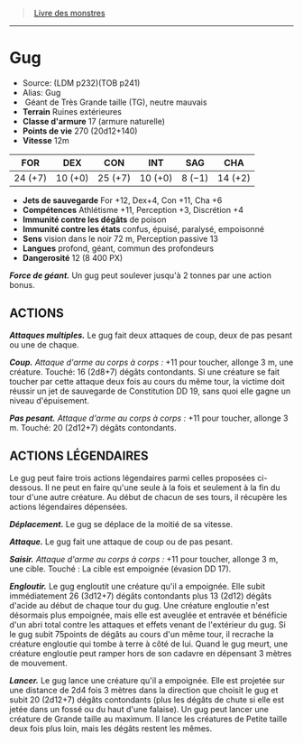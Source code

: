 ﻿> [Livre des monstres](tome_of_beasts.md)

---

# Gug

- Source: (LDM p232)(TOB p241)
- Alias: Gug
-  Géant de Très Grande taille (TG), neutre mauvais
- **Terrain** Ruines extérieures
- **Classe d'armure** 17 (armure naturelle)
- **Points de vie** 270 (20d12+140)
- **Vitesse** 12m

|FOR|DEX|CON|INT|SAG|CHA|
|---|---|---|---|---|---|
|24 (+7)|10 (+0)|25 (+7)|10 (+0)|8 (−1)|14 (+2)|

- **Jets de sauvegarde** For +12, Dex+4, Con +11, Cha +6
- **Compétences** Athlétisme +11, Perception +3, Discrétion +4
- **Immunité contre les dégâts** de poison
- **Immunité contre les états** confus, épuisé, paralysé, empoisonné
- **Sens** vision dans le noir 72 m, Perception passive 13
- **Langues** profond, géant, commun des profondeurs
- **Dangerosité** 12 (8 400 PX)

**_Force de géant._** Un gug peut soulever jusqu'à 2 tonnes par une action bonus.

## ACTIONS

**_Attaques multiples._** Le gug fait deux attaques de coup, deux de pas pesant ou une de chaque.

**_Coup._** _Attaque d'arme au corps à corps :_ +11 pour toucher, allonge 3 m, une créature. Touché: 16 (2d8+7) dégâts contondants. Si une créature se fait toucher par cette attaque deux fois au cours du même tour, la victime doit réussir un jet de sauvegarde de Constitution DD 19, sans quoi elle gagne un niveau d'épuisement.

**_Pas pesant._** _Attaque d'arme au corps à corps :_ +11 pour toucher, allonge 3 m. Touché: 20 (2d12+7) dégâts contondants.

## ACTIONS LÉGENDAIRES

Le gug peut faire trois actions légendaires parmi celles proposées ci-dessous. Il ne peut en faire qu'une seule à la fois et seulement à la fin du tour d'une autre créature. Au début de chacun de ses tours, il récupère les actions légendaires dépensées.

**_Déplacement._** Le gug se déplace de la moitié de sa vitesse.

**_Attaque._** Le gug fait une attaque de coup ou de pas pesant.

**_Saisir._** _Attaque d'arme au corps à corps :_ +11 pour toucher, allonge 3 m, une cible. Touché : La cible est empoignée (évasion DD 17).

**_Engloutir._** Le gug engloutit une créature qu'il a empoignée. Elle subit immédiatement 26 (3d12+7) dégâts contondants plus 13 (2d12) dégâts d'acide au début de chaque tour du gug. Une créature engloutie n'est désormais plus empoignée, mais elle est aveuglée et entravée et bénéficie d'un abri total contre les attaques et effets venant de l'extérieur du gug. Si le gug subit 75points de dégâts au cours d'un même tour, il recrache la créature engloutie qui tombe à terre à côté de lui. Quand le gug meurt, une créature engloutie peut ramper hors de son cadavre en dépensant 3 mètres de mouvement.

**_Lancer._** Le gug lance une créature qu'il a empoignée. Elle est projetée sur une distance de 2d4 fois 3 mètres dans la direction que choisit le gug et subit 20 (2d12+7) dégâts contondants (plus les dégâts de chute si elle est jetée dans un fossé ou du haut d'une falaise). Un gug peut lancer une créature de Grande taille au maximum. Il lance les créatures de Petite taille deux fois plus loin, mais les dégâts restent les mêmes.

